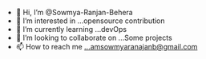 - 👋 Hi, I’m @Sowmya-Ranjan-Behera
- 👀 I’m interested in ...opensource contribution
- 🌱 I’m currently learning ...devOps
- 💞️ I’m looking to collaborate on ...Some projects
- 📫 How to reach me ...amsowmyaranajanb@gmail.com

<!---
Sowmya-Ranjan-Behera/Sowmya-Ranjan-Behera is a ✨ special ✨ repository because its `README.md` (this file) appears on your GitHub profile.
You can click the Preview link to take a look at your changes.
--->
